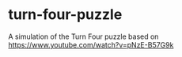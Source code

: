 # turn-four-puzzle
A simulation of the Turn Four puzzle based on https://www.youtube.com/watch?v=pNzE-B57G9k
